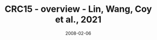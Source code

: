 ---
title: CRC15 - overview - Lin, Wang, Coy et al., 2021
image: https://labsyspharm.github.io/HTA-CRCATLAS-1/images/thumbnail-crc16-overview.jpg
date: '2008-02-06'
minerva_link: https://labsyspharm.github.io/HTA-CRCATLAS-1/minerva/crc16-overview.html
info_link: null
show_page_link: false
---